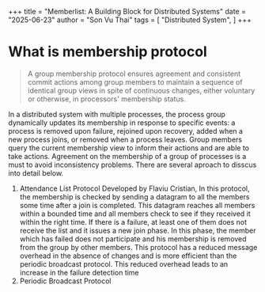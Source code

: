+++
title = "Memberlist: A Building Block for Distributed Systems"
date = "2025-06-23"
author = "Son Vu Thai"
tags = [
    "Distributed System",
]
+++

# What is membership protocol

> A group membership protocol ensures agreement and consistent commit actions among group members to maintain a sequence of identical group views in spite of continuous changes, either voluntary or otherwise, in processors' membership status.

In a distributed system with multiple processes, the process group dynamically updates its membership in response to specific events: a process is removed upon failure, rejoined upon recovery, added when a new process joins, or removed when a process leaves. Group members query the current membership view to inform their actions and are able to take actions. Agreement on the membership of a group of processes is a must to avoid inconsistency problems. There are several aproach to disscus into detail below.

1. Attendance List Protocol
   Developed by Flaviu Cristian, In this protocol, the membership is checked by sending a datagram to all the members some time after a join is completed. This datagram reaches all members within a bounded time and all members check to see if they received it within the right time. If there is a failure, at least one of them does not receive the list and it issues a new join phase. In this phase, the member which has failed does not participate and his membership is removed from the group by other members. This protocol has a reduced message overhead in the absence of changes and is more efficient than the periodic broadcast protocol. This reduced overhead leads to an increase in the failure detection time
2. Periodic Broadcast Protocol

